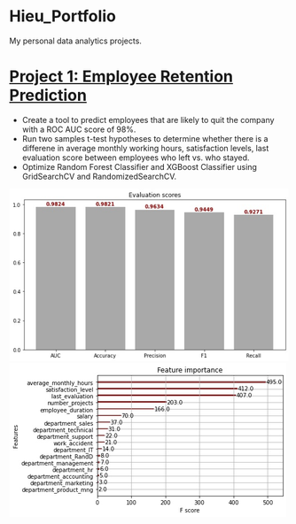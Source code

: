 # Hieu_Portfolio
My personal data analytics projects.

# [Project 1: Employee Retention Prediction](https://github.com/nhh979/employee_retention_proj)
- Create a tool to predict employees that are likely to quit the company with a ROC AUC score of 98%.
- Run two samples t-test hypotheses to determine whether there is a differene in average monthly working hours, satisfaction levels, last evaluation score between employees who left vs. who stayed. 
- Optimize Random Forest Classifier and XGBoost Classifier using GridSearchCV and RandomizedSearchCV.

![](/images/evaluation_scores.jpg)
![](/images/feature_importance.jpg)
